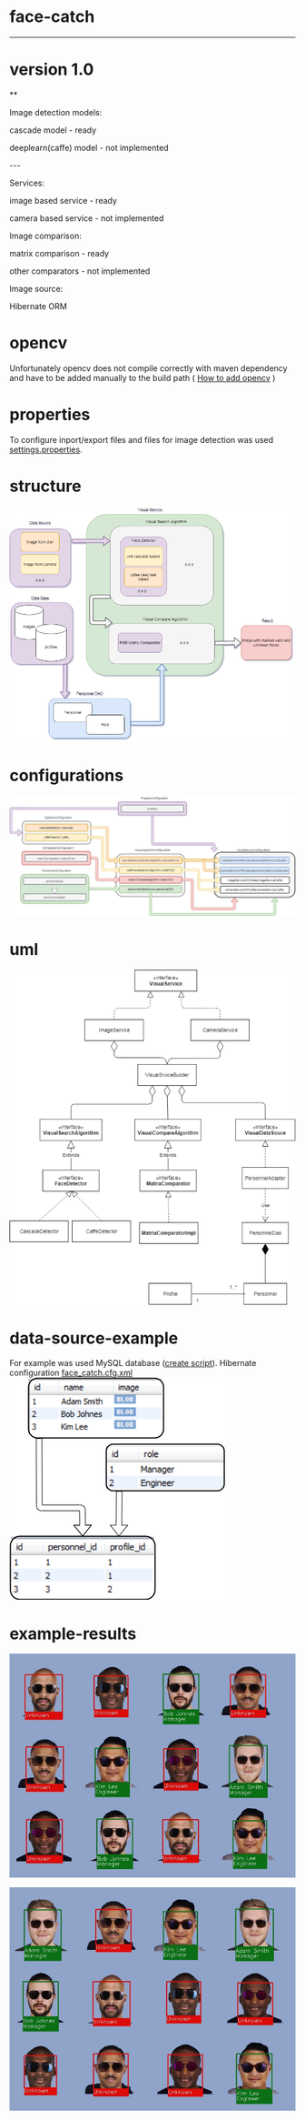 # face-catch
---
# version 1.0
  **<p>Image detection models:</p>
  <p>cascade model - ready</p>
  <p>deeplearn(caffe) model - not implemented</p>
  ---
  <p>Services:</p>
  <p>image based service - ready</p>
  <p>camera based service - not implemented</p>
  <p>Image comparison:</p>
  <p>matrix comparison - ready</p>
  <p>other comparators - not implemented</p>
  <p>Image source:</p>
  <p>Hibernate ORM</p>
 
# opencv
Unfortunately opencv does not compile correctly with maven dependency and have to be added manually to the build path
( <a target="_blank" href="https://docs.opencv.org/2.4/doc/tutorials/introduction/java_eclipse/java_eclipse.html#java-eclipse">How to add opencv</a> )
# properties
To configure inport/export files and files for image detection was used <a href="src/main/resources/settings.properties">settings.properties</a>.
# structure
<img src="README/struc_scheme.png"></img>
# configurations
<img src="README/config2.png"></img>
# uml
<img src="README/uml.png"></img>
# data-source-example
For example was used MySQL database (<a href="src/main/resources/create_db.sql">create script</a>).
Hibernate configuration <a href="src/main/resources/face_catch.cfg.xml">face_catch.cfg.xml</a>
<img src="README/db.png"></img>
# example-results
<img src="src/main/resources/test1/output.jpg"></img>
<p></p>
<img src="src/main/resources/test2/output.jpg"></img>


